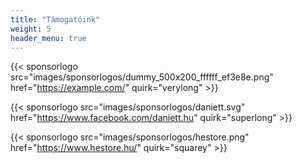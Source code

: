 ```yaml
---
title: "Támogatóink"
weight: 5
header_menu: true
---
```


{{< sponsorlogo src="images/sponsorlogos/dummy_500x200_ffffff_ef3e8e.png" href="https://example.com/" quirk="verylong" >}}

{{< sponsorlogo src="images/sponsorlogos/daniett.svg" href="https://www.facebook.com/daniett.hu" quirk="superlong" >}}

{{< sponsorlogo src="images/sponsorlogos/hestore.png" href="https://www.hestore.hu/" quirk="squarey" >}}

